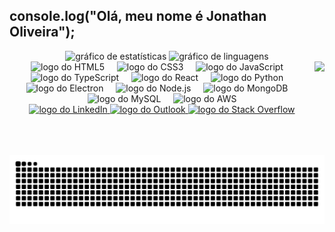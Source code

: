 <h2 align="left">console.log("Olá, meu nome é Jonathan Oliveira");</h2>

<div align="center">
  <img src="https://github-readme-stats.vercel.app/api?username=jonathan0lv&locale=pt-br&theme=github_dark" height="140" alt="gráfico de estatísticas" />
  <img src="https://github-readme-stats.vercel.app/api/top-langs?username=jonathan0lv&locale=pt-br&layout=compact&card_width=320&langs_count=5&theme=github_dark" height="140" alt="gráfico de linguagens" />
</div>

<img align="right" height="150" src="https://media1.giphy.com/media/v1.Y2lkPTc5MGI3NjExZHFmeGM4ZG9hMWhvd2lucHZjbjl4ZjRpYXBnM2VnNHN1MjZ5NWYzMSZlcD12MV9pbnRlcm5hbF9naWZfYnlfaWQmY3Q9Zw/bWFcduwR7RJH5beQ3y/giphy.gif" />

<div align="center">
  <img src="https://cdn.jsdelivr.net/gh/devicons/devicon/icons/html5/html5-original.svg" height="30" alt="logo do HTML5" />
  <img width="12" />
  <img src="https://cdn.jsdelivr.net/gh/devicons/devicon/icons/css3/css3-original.svg" height="30" alt="logo do CSS3" />
  <img width="12" />
  <img src="https://cdn.jsdelivr.net/gh/devicons/devicon/icons/javascript/javascript-original.svg" height="30" alt="logo do JavaScript" />
  <img width="12" />
  <img src="https://cdn.jsdelivr.net/gh/devicons/devicon/icons/typescript/typescript-original.svg" height="30" alt="logo do TypeScript" />
  <img width="12" />
  <img src="https://cdn.jsdelivr.net/gh/devicons/devicon/icons/react/react-original.svg" height="30" alt="logo do React" />
  <img width="12" />
  <img src="https://cdn.jsdelivr.net/gh/devicons/devicon/icons/python/python-original.svg" height="30" alt="logo do Python" />
  <img width="12" />
  <img src="https://cdn.jsdelivr.net/gh/devicons/devicon/icons/electron/electron-original.svg" height="30" alt="logo do Electron" />
  <img width="12" />
  <img src="https://cdn.jsdelivr.net/gh/devicons/devicon/icons/nodejs/nodejs-original.svg" height="30" alt="logo do Node.js" />
  <img width="12" />
  <img src="https://cdn.jsdelivr.net/gh/devicons/devicon/icons/mongodb/mongodb-original.svg" height="30" alt="logo do MongoDB" />
  <img width="12" />
  <img src="https://cdn.jsdelivr.net/gh/devicons/devicon/icons/mysql/mysql-original.svg" height="30" alt="logo do MySQL" />
  <img width="12" />
  <img src="https://cdn.jsdelivr.net/gh/devicons/devicon/icons/amazonwebservices/amazonwebservices-line-wordmark.svg" height="30" alt="logo do AWS" />
</div>

<div align="center">
  <a href="https://www.linkedin.com/in/jonathan-olv/" target="_blank">
    <img src="https://img.shields.io/static/v1?message=LinkedIn&logo=linkedin&label=&color=0077B5&logoColor=white&labelColor=&style=for-the-badge" height="35" alt="logo do LinkedIn" />
  </a>
  <a href="mailto:contato.jonathan.olv@outlook.com?subject=Olá&body=Gostaria%20de%20falar%20sobre..." target="_blank">
    <img src="https://img.shields.io/static/v1?message=Outlook&logo=microsoft-outlook&label=&color=0078D4&logoColor=white&labelColor=&style=for-the-badge" height="35" alt="logo do Outlook" />
  </a>
  <a href="https://stackoverflow.com/users/27756669/jonathan-oliveira" target="_blank">
    <img src="https://img.shields.io/static/v1?message=Stackoverflow&logo=stackoverflow&label=&color=0078D4&logoColor=white&labelColor=&style=for-the-badge" height="35" alt="logo do Stack Overflow" />
  </a>
</div>

<br clear="both">

<img src="https://raw.githubusercontent.com/jonathan0lv/jonathan0lv/output/snake.svg" alt="Animação de cobra com commits" />
